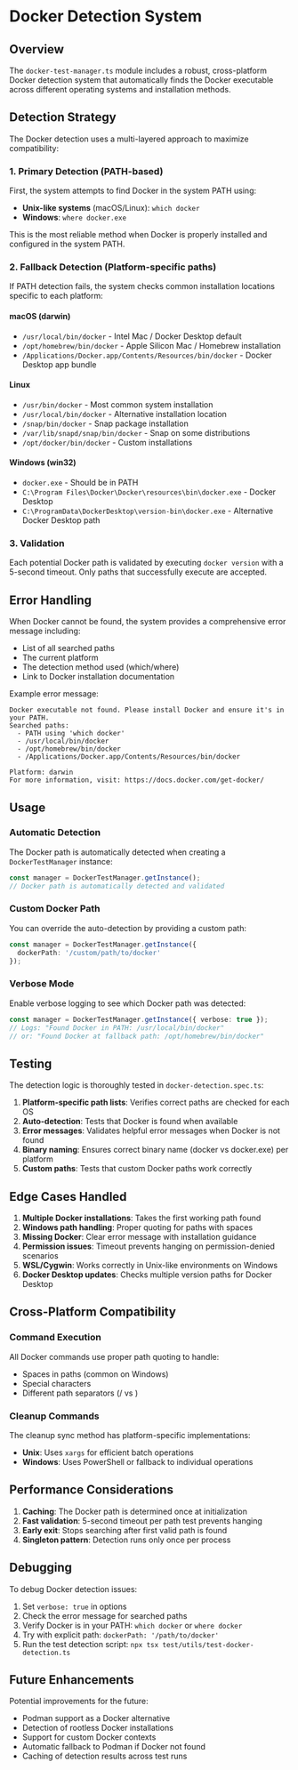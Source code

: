 # Docker Detection System

## Overview

The `docker-test-manager.ts` module includes a robust, cross-platform Docker detection system that automatically finds the Docker executable across different operating systems and installation methods.

## Detection Strategy

The Docker detection uses a multi-layered approach to maximize compatibility:

### 1. Primary Detection (PATH-based)

First, the system attempts to find Docker in the system PATH using:
- **Unix-like systems** (macOS/Linux): `which docker`
- **Windows**: `where docker.exe`

This is the most reliable method when Docker is properly installed and configured in the system PATH.

### 2. Fallback Detection (Platform-specific paths)

If PATH detection fails, the system checks common installation locations specific to each platform:

#### macOS (darwin)
- `/usr/local/bin/docker` - Intel Mac / Docker Desktop default
- `/opt/homebrew/bin/docker` - Apple Silicon Mac / Homebrew installation
- `/Applications/Docker.app/Contents/Resources/bin/docker` - Docker Desktop app bundle

#### Linux
- `/usr/bin/docker` - Most common system installation
- `/usr/local/bin/docker` - Alternative installation location
- `/snap/bin/docker` - Snap package installation
- `/var/lib/snapd/snap/bin/docker` - Snap on some distributions
- `/opt/docker/bin/docker` - Custom installations

#### Windows (win32)
- `docker.exe` - Should be in PATH
- `C:\Program Files\Docker\Docker\resources\bin\docker.exe` - Docker Desktop
- `C:\ProgramData\DockerDesktop\version-bin\docker.exe` - Alternative Docker Desktop path

### 3. Validation

Each potential Docker path is validated by executing `docker version` with a 5-second timeout. Only paths that successfully execute are accepted.

## Error Handling

When Docker cannot be found, the system provides a comprehensive error message including:
- List of all searched paths
- The current platform
- The detection method used (which/where)
- Link to Docker installation documentation

Example error message:
```
Docker executable not found. Please install Docker and ensure it's in your PATH.
Searched paths:
  - PATH using 'which docker'
  - /usr/local/bin/docker
  - /opt/homebrew/bin/docker
  - /Applications/Docker.app/Contents/Resources/bin/docker

Platform: darwin
For more information, visit: https://docs.docker.com/get-docker/
```

## Usage

### Automatic Detection

The Docker path is automatically detected when creating a `DockerTestManager` instance:

```typescript
const manager = DockerTestManager.getInstance();
// Docker path is automatically detected and validated
```

### Custom Docker Path

You can override the auto-detection by providing a custom path:

```typescript
const manager = DockerTestManager.getInstance({
  dockerPath: '/custom/path/to/docker'
});
```

### Verbose Mode

Enable verbose logging to see which Docker path was detected:

```typescript
const manager = DockerTestManager.getInstance({ verbose: true });
// Logs: "Found Docker in PATH: /usr/local/bin/docker"
// or: "Found Docker at fallback path: /opt/homebrew/bin/docker"
```

## Testing

The detection logic is thoroughly tested in `docker-detection.spec.ts`:

1. **Platform-specific path lists**: Verifies correct paths are checked for each OS
2. **Auto-detection**: Tests that Docker is found when available
3. **Error messages**: Validates helpful error messages when Docker is not found
4. **Binary naming**: Ensures correct binary name (docker vs docker.exe) per platform
5. **Custom paths**: Tests that custom Docker paths work correctly

## Edge Cases Handled

1. **Multiple Docker installations**: Takes the first working path found
2. **Windows path handling**: Proper quoting for paths with spaces
3. **Missing Docker**: Clear error message with installation guidance
4. **Permission issues**: Timeout prevents hanging on permission-denied scenarios
5. **WSL/Cygwin**: Works correctly in Unix-like environments on Windows
6. **Docker Desktop updates**: Checks multiple version paths for Docker Desktop

## Cross-Platform Compatibility

### Command Execution
All Docker commands use proper path quoting to handle:
- Spaces in paths (common on Windows)
- Special characters
- Different path separators (/ vs \)

### Cleanup Commands
The cleanup sync method has platform-specific implementations:
- **Unix**: Uses `xargs` for efficient batch operations
- **Windows**: Uses PowerShell or fallback to individual operations

## Performance Considerations

1. **Caching**: The Docker path is determined once at initialization
2. **Fast validation**: 5-second timeout per path test prevents hanging
3. **Early exit**: Stops searching after first valid path is found
4. **Singleton pattern**: Detection runs only once per process

## Debugging

To debug Docker detection issues:

1. Set `verbose: true` in options
2. Check the error message for searched paths
3. Verify Docker is in your PATH: `which docker` or `where docker`
4. Try with explicit path: `dockerPath: '/path/to/docker'`
5. Run the test detection script: `npx tsx test/utils/test-docker-detection.ts`

## Future Enhancements

Potential improvements for the future:
- Podman support as a Docker alternative
- Detection of rootless Docker installations
- Support for custom Docker contexts
- Automatic fallback to Podman if Docker not found
- Caching of detection results across test runs
